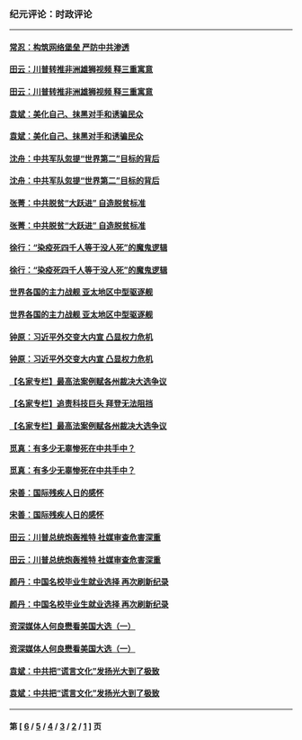 ### 纪元评论：时政评论
---
#### [常忍：构筑网络堡垒 严防中共渗透](../../pages/nsc1025/n12582907.md) 
#### [田云：川普转推非洲雄狮视频 释三重寓意](../../pages/nsc1025/n12582609.md) 
#### [田云：川普转推非洲雄狮视频 释三重寓意](../../pages/nsc1025/n12582609.md) 
#### [袁斌：美化自己、抹黑对手和诱骗民众](../../pages/nsc1025/n12582257.md) 
#### [袁斌：美化自己、抹黑对手和诱骗民众](../../pages/nsc1025/n12582257.md) 
#### [沈舟：中共军队忽提“世界第二”目标的背后](../../pages/nsc1025/n12582190.md) 
#### [沈舟：中共军队忽提“世界第二”目标的背后](../../pages/nsc1025/n12582190.md) 
#### [张菁：中共脱贫“大跃进” 自造脱贫标准](../../pages/nsc1025/n12582138.md) 
#### [张菁：中共脱贫“大跃进” 自造脱贫标准](../../pages/nsc1025/n12582138.md) 
#### [徐行：“染疫死四千人等于没人死”的魔鬼逻辑](../../pages/nsc1025/n12580784.md) 
#### [徐行：“染疫死四千人等于没人死”的魔鬼逻辑](../../pages/nsc1025/n12580784.md) 
#### [世界各国的主力战舰 亚太地区中型驱逐舰](../../pages/nsc1025/n12580608.md) 
#### [世界各国的主力战舰 亚太地区中型驱逐舰](../../pages/nsc1025/n12580608.md) 
#### [钟原：习近平外交变大内宣 凸显权力危机](../../pages/nsc1025/n12582036.md) 
#### [钟原：习近平外交变大内宣 凸显权力危机](../../pages/nsc1025/n12582036.md) 
#### [【名家专栏】最高法案例赋各州裁决大选争议](../../pages/nsc1025/n12581647.md) 
#### [【名家专栏】追责科技巨头 拜登无法阻挡](../../pages/nsc1025/n12580671.md) 
#### [【名家专栏】最高法案例赋各州裁决大选争议](../../pages/nsc1025/n12581647.md) 
#### [觅真：有多少无辜惨死在中共手中？](../../pages/nsc1025/n12581497.md) 
#### [觅真：有多少无辜惨死在中共手中？](../../pages/nsc1025/n12581497.md) 
#### [宋善：国际残疾人日的感怀](../../pages/nsc1025/n12581462.md) 
#### [宋善：国际残疾人日的感怀](../../pages/nsc1025/n12581462.md) 
#### [田云：川普总统炮轰推特 社媒审查危害深重](../../pages/nsc1025/n12580705.md) 
#### [田云：川普总统炮轰推特 社媒审查危害深重](../../pages/nsc1025/n12580705.md) 
#### [颜丹：中国名校毕业生就业选择 再次刷新纪录](../../pages/nsc1025/n12579265.md) 
#### [颜丹：中国名校毕业生就业选择 再次刷新纪录](../../pages/nsc1025/n12579265.md) 
#### [资深媒体人何良懋看美国大选（一）](../../pages/nsc1025/n12581269.md) 
#### [资深媒体人何良懋看美国大选（一）](../../pages/nsc1025/n12581269.md) 
#### [袁斌：中共把“谎言文化”发扬光大到了极致](../../pages/nsc1025/n12580757.md) 
#### [袁斌：中共把“谎言文化”发扬光大到了极致](../../pages/nsc1025/n12580757.md) 

---
#### 第 [ [6](./6.md) / [5](./5.md) / [4](./4.md) / [3](./3.md) / [2](./2.md) / [1](./1.md) ] 页

